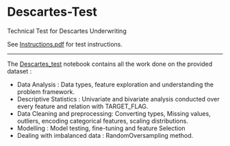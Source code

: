 # Descartes-Test
Technical Test for Descartes Underwriting


See [Instructions.pdf](https://github.com/Noureddineidir/Descartes-Test/blob/c75367040b9ba6953a8c7627018b2953ef27e970/DS%20Test%20Instructions.pdf) for test instructions. 

------------------------------------------------------

The [Descartes_test](https://github.com/Noureddineidir/Descartes-Test/blob/fec943fbab921e33b537372f399eaec515cd42b9/Descartes_test.ipynb) notebook contains all the work done on the provided dataset :

* Data Analysis : Data types, feature exploration and understanding the problem framework.
* Descriptive Statistics : Univariate and bivariate analysis conducted over every feature and relation with TARGET_FLAG.
* Data Cleaning and preprocessing: Converting types, Missing values, outliers, encoding categorical features, scaling distributions.
* Modelling : Model testing, fine-tuning and feature Selection
* Dealing with imbalanced data : RandomOversampling method.

